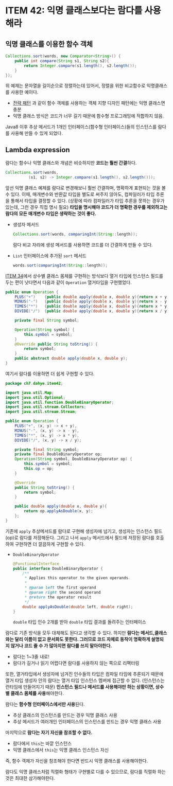 # ITEM 42: 익명 클래스보다는 람다를 사용해라

## 익명 클래스를 이용한 함수 객체

```java
Collections.sort(words, new Comparator<String>() {
  	public int compare(String s1, String s2){
      	return Integer.compare(s1.length(), s2.length());
    }
});
```

위 예제는 문자열을 길이순으로 정렬하는데 있어서, 정렬을 위한 비교함수로 익명클래스를 사용한 예이다. 

- [전략 패턴](https://github.com/dh00023/TIL/blob/master/Java/design_pattern/2020-03-21-strategy_pattern.md) 과 같이 함수 객체를 사용하는 객체 지향 디자인 패턴에는 익명 클래스면 충분
- 익명 클래스 방식은 코드가 너무 길기 때문에 함수형 프로그래밍에 적합하지 않음.

Java8 이후 추상 메서드가 1개인 인터페이스(함수형 인터페이스)들의 인스턴스를 람다를 사용해 만들 수 있게 되었다.

## Lambda expression

람다는 함수나 익명 클래스와 개념은 비슷하지만 **코드는 훨씬 간결**하다.

```java
Collections.sort(words, 
          (s1, s2) -> Integer.compare(s1.length(), s2.length()));
```

앞선 익명 클래스 예제를 람다로 변경해보니 훨씬 간결하며, 명확하게 표현되는 것을 볼 수 있다.
이때, 매개변수와 반환값 타입을 별도로 써주지 않아도, 컴파일러가 타입 추론을 통해서 타입을 결정할 수 있다. (상황에 따라 컴파일러가 타입 추론을 못하는 경우가 있는데, 그런 경우 직접 명시 필요)
**타입을 명시해야 코드가 더 명확한 경우를 제외하고는 람다의 모든 매개변수 타입은 생략하는 것이 좋다.** 

- 생성자 메서드

  ```java
  Collections.sort(words, comparingInt(String::length));
  ```
  
  람다 비교 자리에 생성 메서드를 사용하면 코드를 더 간결하게 만들 수 있다.
  
- `List` 인터페이스에 추가된 `sort` 메서드

    ```java
    words.sort(comparingInt(String::length));
    ```

[ITEM 34](https://github.com/dh00023/TIL/blob/master/Java/effective_java/2021-06-05-use-enum-type.md#%EC%83%81%EC%88%98%EB%B3%84-%EB%A9%94%EC%84%9C%EB%93%9C-%EA%B5%AC%ED%98%84)에서 상수별 클래스 몸체를 구현하는 방식보다 열거 타입에 인스턴스 필드를 두는 편이 낫다면서 다음과 같이 `Operation` 열거타입을 구현했었다.

```java
public enum Operation {
    PLUS("+")    {public double apply(double x, double y){return x + y;}},
    MINUS("-")   {public double apply(double x, double y){return x - y;}},
    TIMES("*")   {public double apply(double x, double y){return x * y;}},
    DIVIDE("/")  {public double apply(double x, double y){return x / y;}};

    private final String symbol;

    Operation(String symbol) {
        this.symbol = symbol;
    }
    @Override public String toString() {
        return symbol;
    }
    public abstract double apply(double x, double y);
}
```

여기서 람다를 이용하면 더 쉽게 구현할 수 있다.

```java
package ch7.dahye.item42;

import java.util.Map;
import java.util.Optional;
import java.util.function.DoubleBinaryOperator;
import java.util.stream.Collectors;
import java.util.stream.Stream;

public enum Operation {
    PLUS("+", (x, y) -> x + y),
    MINUS("-", (x, y) -> x - y),
    TIMES("*", (x, y) -> x * y),
    DIVIDE("/", (x, y) -> x / y);

    private final String symbol;
    private final DoubleBinaryOperator op;
    Operation(String symbol, DoubleBinaryOperator op) {
        this.symbol = symbol;
        this.op = op;
    }

    @Override
    public String toString() {
        return symbol;
    }

    public double apply(double x, double y){
        return op.applyAsDouble(x, y);
    };
}
```

기존에 `apply` 추상메서드를 람다로 구현해 생성자에 넘기고, 생성자는 인스턴스 필드(op)로 람다를 저장해둔다. 그리고 나서 `apply` 메서드에서 필드에 저장된 람다를 호출하여 구현하면 더 깔끔하게 구현할 수 있다.

- `DoubleBinaryOperator`

    ```java
    @FunctionalInterface
    public interface DoubleBinaryOperator {
        /**
         * Applies this operator to the given operands.
         *
         * @param left the first operand
         * @param right the second operand
         * @return the operator result
         */
        double applyAsDouble(double left, double right);
    }
    ```

    `double` 타입 인수 2개를 받아 `double` 타입 결과를 돌려주는 인터페이스

람다로 기존 방식을 모두 대체해도 된다고 생각할 수 있다. 
하지만 **람다는 메서드,클래스와는 달리 이름이 없고 문서화도 못한다. 그러므로 코드 자체로 동작이 명확하게 설명되지 않거나 코드 줄 수 가 많아지면 람다를 쓰지 말아야한다.**

- 람다는 1~3줄 내로!
- 람다가 길거나 읽기 어렵다면 람다를 사용하지 않는 쪽으로 리팩터링

또한, 열거타입에서 생성자에 넘겨진 인수들의 타입은 컴파일 타임에 추론되기 때문에 열거 타입 생성자 안의 람다는 열거 타입 인스턴스 멤버에 접근할 수 없다. (인스턴스는 런타임에 만들어지기 때문)
**인스턴스 필드나 메서드를 사용해야만 하는 상황이면, 상수별 클래스 몸체를 사용**해야한다.



람다는 **함수형 인터페이스에서만 사용**된다.

- 추상 클래스의 인스턴스를 만드는 경우 익명 클래스 사용
- 추상 메서드가 여러개인 인터페이스의 인스턴스를 만드는 경우 익명 클래스 사용

마지막으로 **람다는 자기 자신을 참조할 수 없다.**

- 람다에서 `this`는 바깥 인스턴스
- 익명 클래스에서 `this`는 익명 클래스 인스턴스 자신

즉, 함수 객체가 자신을 참조해야 한다면 반드시 익명 클래스를 사용해야한다.



람다도 익명 클래스처럼 직렬화 형태가 구현별로 다를 수 있으므로, 람다를 직렬화 하는 것은 최대한 삼가해야한다.





